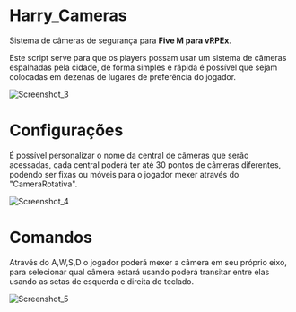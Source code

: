 # Harry_Cameras

Sistema de câmeras de segurança para **Five M para vRPEx**.

Este script serve para que os players possam usar um sistema de câmeras espalhadas pela cidade, de forma simples e rápida é possível que sejam colocadas em dezenas de lugares de preferência do jogador.

![Screenshot_3](https://github.com/SylvioLeonZanotti/Harry_Cameras/assets/123652053/ea0a13dc-f73c-452b-8fa6-c5ed6b77eb0c)

# Configurações

É possível personalizar o nome da central de câmeras que serão acessadas, cada central poderá ter até 30 pontos de câmeras diferentes, podendo ser fixas ou móveis para o jogador mexer através do "CameraRotativa".

![Screenshot_4](https://github.com/SylvioLeonZanotti/Harry_Cameras/assets/123652053/0ee304be-cc4a-4ed5-9e51-4692b04d6de4)

# Comandos

Através do A,W,S,D o jogador poderá mexer a câmera em seu próprio eixo, para selecionar qual câmera estará usando poderá transitar entre elas usando as setas de esquerda e direita do teclado.

![Screenshot_5](https://github.com/SylvioLeonZanotti/Harry_Cameras/assets/123652053/be2d633f-f652-4809-911e-dc53c01ed0d6)
